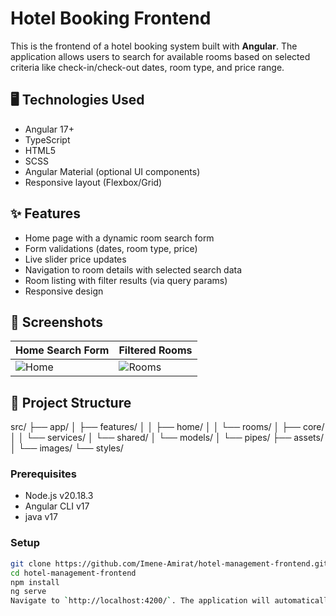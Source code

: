 
# Hotel Booking Frontend

This is the frontend of a hotel booking system built with **Angular**. The application allows users to search for available rooms based on selected criteria like check-in/check-out dates, room type, and price range.

## 🖥️ Technologies Used

- Angular 17+
- TypeScript
- HTML5
- SCSS
- Angular Material (optional UI components)
- Responsive layout (Flexbox/Grid)

## ✨ Features

- Home page with a dynamic room search form
- Form validations (dates, room type, price)
- Live slider price updates
- Navigation to room details with selected search data
- Room listing with filter results (via query params)
- Responsive design

## 📸 Screenshots

| Home Search Form | Filtered Rooms |
|------------------|----------------|
| ![Home](./assets/screenshots/home.png) | ![Rooms](./assets/screenshots/rooms.png) |

## 📂 Project Structure
src/
├── app/
│ ├── features/
│ │ ├── home/
│ │ └── rooms/
│ ├── core/
│ │ └── services/
│ └── shared/
│   └── models/
│   └── pipes/
├── assets/
│ └── images/
└── styles/

### Prerequisites

- Node.js v20.18.3
- Angular CLI v17
- java v17

### Setup

```bash
git clone https://github.com/Imene-Amirat/hotel-management-frontend.git
cd hotel-management-frontend
npm install
ng serve
Navigate to `http://localhost:4200/`. The application will automatically reload if you change any of the source files.



